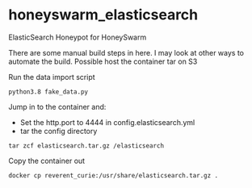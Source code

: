 # honeyswarm_elasticsearch
ElasticSearch Honeypot for HoneySwarm


There are some manual build steps in here. 
I may look at other ways to automate the build. Possible host the container tar on S3

Run the data import script

`python3.8 fake_data.py`

Jump in to the container and:

- Set the http.port to 4444 in config.elasticsearch.yml
- tar the config directory

`tar zcf elasticsearch.tar.gz /elasticsearch` 

Copy the container out

`docker cp reverent_curie:/usr/share/elasticsearch.tar.gz .`
